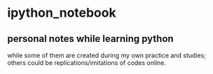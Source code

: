 # ipython_notebook
## personal notes while learning python  
while some of them are created during my own practice and studies;  
others could be replications/imitations of codes online.
